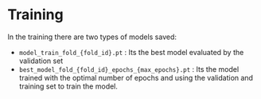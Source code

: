 # Training 
In the training there are two types of models saved:
- `model_train_fold_{fold_id}.pt` : Its the best model evaluated by the validation set
- `best_model_fold_{fold_id}_epochs_{max_epochs}.pt` : Its the model trained with the optimal number of epochs and using the validation and training set to train the model.